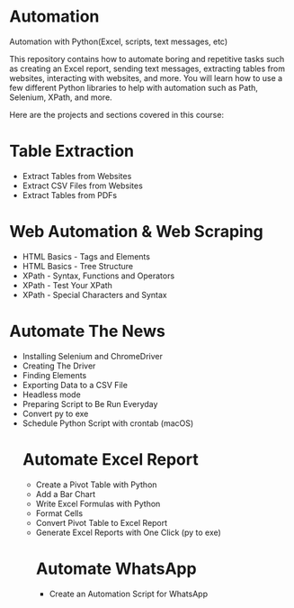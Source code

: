 # Automation
Automation with Python(Excel, scripts, text messages, etc)

This repository contains how to automate boring and repetitive tasks such as creating an Excel report, sending text messages, extracting tables from websites, interacting with websites, and more. You will learn how to use a few different Python libraries to help with automation such as Path, Selenium, XPath, and more.

Here are the projects and sections covered in this course:

<h1> Table Extraction </h1>
<ul>
  <li>Extract Tables from Websites</li>
  <li>Extract CSV Files from Websites</li>
  <li>Extract Tables from PDFs</li>
</ul>

<h1> Web Automation & Web Scraping </h1>
<ul>
  <li>HTML Basics - Tags and Elements</li>
  <li>HTML Basics - Tree Structure</li>
  <li>XPath - Syntax, Functions and Operators</li>
  <li>XPath - Test Your XPath</li>
  <li>XPath - Special Characters and Syntax</li>
</ul>

<h1> Automate The News </h1>
<ul>
  <li>Installing Selenium and ChromeDriver</li>
  <li>Creating The Driver</li>
  <li>Finding Elements</li>
  <li>Exporting Data to a CSV File</li>
  <li>Headless mode</li>
  <li>Preparing Script to Be Run Everyday</li>
  <li>Convert py to exe</li>
  <li>Schedule Python Script with crontab (macOS)</li>
<h1> Automate Excel Report </h1>
<ul>
  <li>Create a Pivot Table with Python</li>
  <li>Add a Bar Chart</li>
  <li>Write Excel Formulas with Python</li>
  <li>Format Cells</li>
  <li>Convert Pivot Table to Excel Report</li>
  <li>Generate Excel Reports with One Click (py to exe)</li>

<h1> Automate WhatsApp </h1>
<ul>
  <li>Create an Automation Script for WhatsApp</li>
